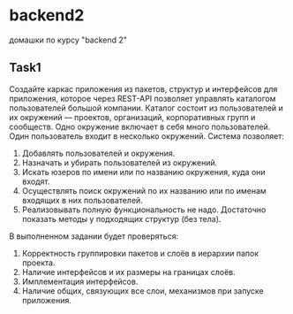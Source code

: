 # backend2
домашки по курсу "backend 2"

## Task1  
Создайте каркас приложения из пакетов, структур и интерфейсов для приложения, которое через REST-API позволяет управлять каталогом пользователей большой компании.
Каталог состоит из пользователей и их окружений — проектов, организаций, корпоративных групп и сообществ.
Одно окружение включает в себя много пользователей.
Один пользователь входит в несколько окружений.
Система позволяет:
1. Добавлять пользователей и окружения.
2. Назначать и убирать пользователей из окружений.
3. Искать юзеров по имени или по названию окружения, куда они входят.
4. Осуществлять поиск окружений по их названию или по именам входящих в них пользователей.
5. Реализовывать полную функциональность не надо. Достаточно показать методы у подходящих структур (без тела).

В выполненном задании будет проверяться:
1. Корректность группировки пакетов и слоёв в иерархии папок проекта.
2. Наличие интерфейсов и их размеры на границах слоёв.
3. Имплементация интерфейсов.
4. Наличие общих, связующих все слои, механизмов при запуске приложения.

